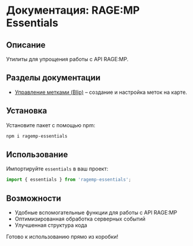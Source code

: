 # Документация: RAGE:MP Essentials

## Описание
Утилиты для упрощения работы с API RAGE:MP.

## Разделы документации
- [Управление метками (Blip)](createBlip.md) – создание и настройка меток на карте.

## Установка

Установите пакет с помощью npm:

```bash
npm i ragemp-essentials
```

## Использование

Импортируйте `essentials` в ваш проект:

```js
import { essentials } from 'ragemp-essentials';
```

## Возможности

- Удобные вспомогательные функции для работы с API RAGE:MP
- Оптимизированная обработка серверных событий
- Улучшенная структура кода

Готово к использованию прямо из коробки!